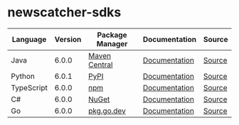 # newscatcher-sdks

|Language|Version|Package Manager|Documentation|Source|
|-|-|-|-|-|
|Java|6.0.0|[Maven Central](https://central.sonatype.com/artifact/com.konfigthis.newscatcherapi/newscatcherapi-java-sdk/6.0.0)|[Documentation](https://github.com/konfig-dev/newscatcher-sdks/tree/main/v3/java/README.md)|[Source](https://github.com/konfig-dev/newscatcher-sdks/tree/main/v3/java)|
|Python|6.0.1|[PyPI](https://pypi.org/project/newscatcherapi-python-sdk/6.0.1)|[Documentation](https://github.com/konfig-dev/newscatcher-sdks/tree/main/v3/python/README.md)|[Source](https://github.com/konfig-dev/newscatcher-sdks/tree/main/v3/python)|
|TypeScript|6.0.0|[npm](https://www.npmjs.com/package/newscatcherapi-typescript-sdk/v/6.0.0)|[Documentation](https://github.com/konfig-dev/newscatcher-sdks/tree/main/v3/typescript/README.md)|[Source](https://github.com/konfig-dev/newscatcher-sdks/tree/main/v3/typescript)|
|C#|6.0.0|[NuGet](https://nuget.org/packages/Newscatcherapi.Net/6.0.0)|[Documentation](https://github.com/konfig-dev/newscatcher-sdks/tree/main/v3/csharp/README.md)|[Source](https://github.com/konfig-dev/newscatcher-sdks/tree/main/v3/csharp)|
|Go|6.0.0|[pkg.go.dev](https://pkg.go.dev/github.com/konfig-dev/newscatcher-sdks/go)|[Documentation](https://github.com/konfig-dev/newscatcher-sdks/v3/go/README.md)|[Source](https://github.com/konfig-dev/newscatcher-sdks/v3/go)|